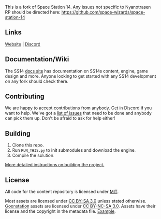 This is a fork of Space Station 14. Any issues not specific to Nyanotrasen RP should be directed here: https://github.com/space-wizards/space-station-14

## Links

[Website](https://station14.space/) | [Discord](https://discord.gg/cNHaDKPAW9)

## Documentation/Wiki

The SS14 [docs site](https://docs.spacestation14.io/) has documentation on SS14s content, engine, game design and more. Anyone looking to get started with any SS14 development on any fork should check there.

## Contributing

We are happy to accept contributions from anybody. Get in Discord if you want to help. We've got a [list of issues](https://github.com/Nyanotrasen/Nyanotrasen/issues) that need to be done and anybody can pick them up. Don't be afraid to ask for help either!

## Building

1. Clone this repo.
2. Run `RUN_THIS.py` to init submodules and download the engine.
3. Compile the solution.

[More detailed instructions on building the project.](https://docs.spacestation14.io/getting-started/dev-setup)

## License

All code for the content repository is licensed under [MIT](https://github.com/space-wizards/space-station-14/blob/master/LICENSE.TXT).

Most assets are licensed under [CC BY-SA 3.0](https://creativecommons.org/licenses/by-sa/3.0/) unless stated otherwise. 
[Goonstation](https://github.com/goonstation/goonstation) assets are licensed under [CC BY-NC-SA 3.0](https://creativecommons.org/licenses/by-nc-sa/3.0/).
Assets have their license and the copyright in the metadata file. [Example](https://github.com/space-wizards/space-station-14/blob/master/Resources/Textures/Objects/Tools/crowbar.rsi/meta.json).
